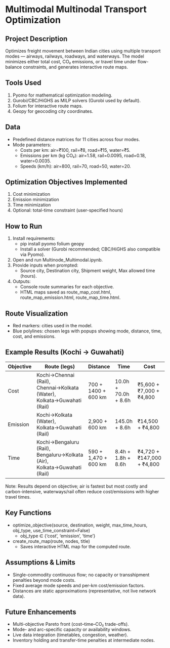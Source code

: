# Multimodal Multinodal Transport Optimization

## Project Description
Optimizes freight movement between Indian cities using multiple transport modes — airways, railways, roadways, and waterways. The model minimizes either total cost, CO₂ emissions, or travel time under flow-balance constraints, and generates interactive route maps.

## Tools Used
1. Pyomo for mathematical optimization modeling.
2. Gurobi/CBC/HiGHS as MILP solvers (Gurobi used by default).
3. Folium for interactive route maps.
4. Geopy for geocoding city coordinates.

## Data
- Predefined distance matrices for 11 cities across four modes.
- Mode parameters:
  - Costs per km: air=₹100, rail=₹8, road=₹15, water=₹5.
  - Emissions per km (kg CO₂): air=1.58, rail=0.0095, road=0.18, water=0.0035.
  - Speeds (km/h): air=800, rail=70, road=50, water=20.

## Optimization Objectives Implemented
1. Cost minimization
2. Emission minimization
3. Time minimization
4. Optional: total-time constraint (user-specified hours)

## How to Run
1. Install requirements:
   - pip install pyomo folium geopy
   - Install a solver (Gurobi recommended; CBC/HiGHS also compatible via Pyomo).
2. Open and run Multinode_Multimodal.ipynb.
3. Provide inputs when prompted:
   - Source city, Destination city, Shipment weight, Max allowed time (hours).
4. Outputs:
   - Console route summaries for each objective.
   - HTML maps saved as route_map_cost.html, route_map_emission.html, route_map_time.html.

## Route Visualization
- Red markers: cities used in the model.
- Blue polylines: chosen legs with popups showing mode, distance, time, cost, and emissions.

## Example Results (Kochi → Guwahati)
| Objective | Route (legs) | Distance | Time | Cost | Emissions |
|-----------|---------------|----------|------|------|-----------|
| Cost | Kochi→Chennai (Rail), Chennai→Kolkata (Water), Kolkata→Guwahati (Rail) | 700 + 1400 + 600 km | 10.0h + 70.0h + 8.6h | ₹5,600 + ₹7,000 + ₹4,800 | 6.65 + 4.90 + 5.70 kg |
| Emission | Kochi→Kolkata (Water), Kolkata→Guwahati (Rail) | 2,900 + 600 km | 145.0h + 8.6h | ₹14,500 + ₹4,800 | 10.15 + 5.70 kg |
| Time | Kochi→Bengaluru (Rail), Bengaluru→Kolkata (Air), Kolkata→Guwahati (Rail) | 590 + 1,470 + 600 km | 8.4h + 1.8h + 8.6h | ₹4,720 + ₹147,000 + ₹4,800 | 5.60 + 2,322.60 + 5.70 kg |

Note: Results depend on objective; air is fastest but most costly and carbon-intensive, waterways/rail often reduce cost/emissions with higher travel times.

## Key Functions
- optimize_objective(source, destination, weight, max_time_hours, obj_type, use_time_constraint=False)
  - obj_type ∈ {‘cost’, ‘emission’, ‘time’}
- create_route_map(route, nodes, title)
  - Saves interactive HTML map for the computed route.

## Assumptions & Limits
- Single-commodity continuous flow; no capacity or transshipment penalties beyond mode costs.
- Fixed average mode speeds and per-km cost/emission factors.
- Distances are static approximations (representative, not live network data).

## Future Enhancements
- Multi-objective Pareto front (cost–time–CO₂ trade-offs).
- Mode- and arc-specific capacity or availability windows.
- Live data integration (timetables, congestion, weather).
- Inventory holding and transfer-time penalties at intermediate nodes.

